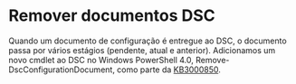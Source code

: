 # <a name="remove-dsc-documents"></a>Remover documentos DSC

Quando um documento de configuração é entregue ao DSC, o documento passa por vários estágios (pendente, atual e anterior). Adicionamos um novo cmdlet ao DSC no Windows PowerShell 4.0, Remove-DscConfigurationDocument, como parte da [KB3000850](https://support.microsoft.com/en-us/kb/3000850). 

